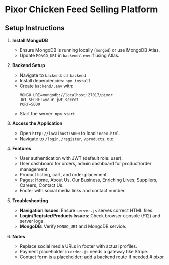 # Pixor Chicken Feed Selling Platform

## Setup Instructions
1. **Install MongoDB**
   - Ensure MongoDB is running locally (`mongod`) or use MongoDB Atlas.
   - Update `MONGO_URI` in `backend/.env` if using Atlas.

2. **Backend Setup**
   - Navigate to `backend`: `cd backend`
   - Install dependencies: `npm install`
   - Create `backend/.env` with:
     ```
     MONGO_URI=mongodb://localhost:27017/pixor
     JWT_SECRET=your_jwt_secret
     PORT=5000
     ```
   - Start the server: `npm start`

3. **Access the Application**
   - Open `http://localhost:5000` to load `index.html`.
   - Navigate to `/login`, `/register`, `/products`, etc.

4. **Features**
   - User authentication with JWT (default role: user).
   - User dashboard for orders, admin dashboard for product/order management.
   - Product listing, cart, and order placement.
   - Pages: Home, About Us, Our Business, Enriching Lives, Suppliers, Careers, Contact Us.
   - Footer with social media links and contact number.

5. **Troubleshooting**
   - **Navigation Issues**: Ensure `server.js` serves correct HTML files.
   - **Login/Register/Products Issues**: Check browser console (F12) and server logs.
   - **MongoDB**: Verify `MONGO_URI` and MongoDB service.

6. **Notes**
   - Replace social media URLs in footer with actual profiles.
   - Payment placeholder in `order.js` needs a gateway like Stripe.
   - Contact form is a placeholder; add a backend route if needed.# pixor
